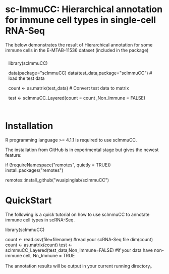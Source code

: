 # sc-ImmuCC: Hierarchical annotation for immune cell types in single-cell RNA-Seq 

The below demonstrates the result of Hierarchical annotation for some immune cells in the E-MTAB-11536 dataset (included in the package)
<div style="backgroud-color: #f5f5f5; padding: 10px">
library(scImmuCC)

data(package="scImmuCC)
data(test_data,package="scImmuCC") # load the test data

count <- as.matrix(test_data) # Convert test data to matrix

test <- scImmuCC_Layered(count = count ,Non_Immune = FALSE)

</div>

# Installation
R programming language >= 4.1.1 is required to use scImmuCC.

The installation from GitHub is in experimental stage but gives the newest feature:

if (!requireNamespace("remotes", quietly = TRUE))
    install.packages("remotes")

remotes::install_github("wuaipinglab/scImmuCC")

# QuickStart
The following is a quick tutorial on how to use scImmuCC to annotate immune cell types in scRNA-Seq.

library(scImmuCC)

count <- read.csv(file=filename) #read your scRNA-Seq file
dim(count)
count <- as.matrix(count)
test <- scImmuCC_Layered(test_data,Non_Immune=FALSE) #if your data have non-immune cell, Nn_Immune = TRUE

The annotation results will be output in your current running directory。










